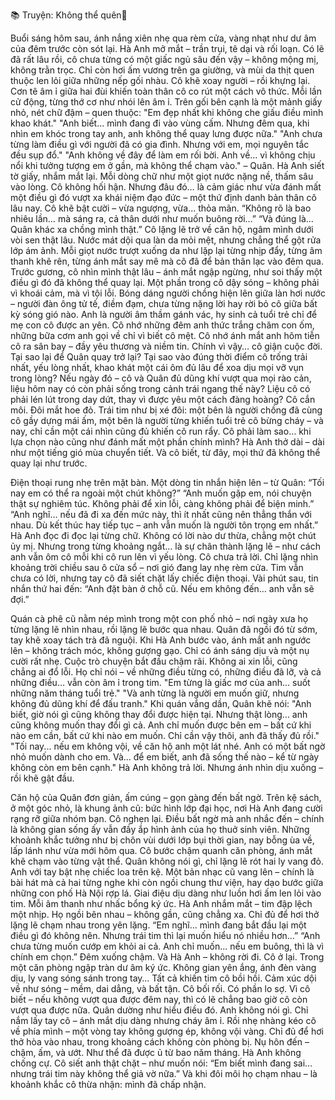 📚 Truyện: Không thể quên🔞 
<br>


Buổi sáng hôm sau, ánh nắng xiên nhẹ qua rèm cửa, vàng nhạt như dư âm của đêm trước còn sót lại. Hà Anh mở mắt – trần trụi, tê dại và rối loạn. Có lẽ đã rất lâu rồi, cô chưa từng có một giấc ngủ sâu đến vậy – không mộng mị, không trằn trọc. Chỉ còn hơi ấm vương trên ga giường, và mùi da thịt quen thuộc len lỏi giữa những nếp gối nhàu.
Cô khẽ xoay người – rồi khựng lại. Cơn tê âm ỉ giữa hai đùi khiến toàn thân cô co rút một cách vô thức. Mỗi lần cử động, từng thớ cơ như nhói lên âm ỉ.
Trên gối bên cạnh là một mảnh giấy nhỏ, nét chữ đậm – quen thuộc:
"Em đẹp nhất khi không che giấu điều mình khao khát."
"Anh biết... mình đang đi vào vùng cấm. Nhưng đêm qua, khi nhìn em khóc trong tay anh, anh không thể quay lưng được nữa."
"Anh chưa từng làm điều gì với người đã có gia đình. Nhưng với em, mọi nguyên tắc đều sụp đổ."
"Anh không về đây để làm em rối bời. Anh về… vì không chịu nổi khi tưởng tượng em ở gần, mà không thể chạm vào."
– Quân.
Hà Anh siết tờ giấy, nhắm mắt lại. Mỗi dòng chữ như một giọt nước nặng nề, thấm sâu vào lòng.
Cô không hối hận. Nhưng đâu đó… là cảm giác như vừa đánh mất một điều gì đó vượt xa khái niệm đạo đức – một thứ định danh bản thân cô lâu nay.
Cô khẽ bật cười – vừa ngượng, vừa... thỏa mãn.
“Không rõ là bao nhiêu lần… mà sáng ra, cả thân dưới như muốn buông rời…”
“Và đúng là… Quân khác xa chồng mình thật.”
Cô lặng lẽ trở về căn hộ, ngâm mình dưới vòi sen thật lâu. Nước mát dội qua làn da mỏi mệt, nhưng chẳng thể gột rửa lớp ám ảnh. Mỗi giọt nước trượt xuống da như lặp lại từng nhịp đẩy, từng âm thanh khẽ rên, từng ánh mắt say mê mà cô đã để bản thân lạc vào đêm qua.
Trước gương, cô nhìn mình thật lâu – ánh mắt ngập ngừng, như soi thấy một điều gì đó đã không thể quay lại.
Một phần trong cô dậy sóng – không phải vì khoái cảm, mà vì tội lỗi. Bóng dáng người chồng hiện lên giữa làn hơi nước – người đàn ông tử tế, điềm đạm, chưa từng nặng lời hay rời bỏ cô giữa bất kỳ sóng gió nào. Anh là người âm thầm gánh vác, hy sinh cả tuổi trẻ chỉ để mẹ con cô được an yên.
Cô nhớ những đêm anh thức trắng chăm con ốm, những bữa cơm anh gọi về chỉ vì biết cô mệt. Cô nhớ ánh mắt anh hôm tiễn cô ra sân bay – đầy yêu thương và niềm tin.
Chính vì vậy… cô giận cuộc đời. Tại sao lại để Quân quay trở lại? Tại sao vào đúng thời điểm cô trống trải nhất, yếu lòng nhất, khao khát một cái ôm đủ lâu để xoa dịu mọi vỡ vụn trong lòng?
Nếu ngày đó – cô và Quân đủ dũng khí vượt qua mọi rào cản, liệu hôm nay có còn phải sống trong cảnh trái ngang thế này? Liệu cô có phải lén lút trong day dứt, thay vì được yêu một cách đàng hoàng?
Cô cắn môi. Đôi mắt hoe đỏ. Trái tim như bị xé đôi: một bên là người chồng đã cùng cô gầy dựng mái ấm, một bên là người từng khiến tuổi trẻ cô bừng cháy – và nay, chỉ cần một cái nhìn cũng đủ khiến cô run rẩy.
Cô phải làm sao… khi lựa chọn nào cũng như đánh mất một phần chính mình?
Hà Anh thở dài – dài như một tiếng gió mùa chuyển tiết. Và cô biết, từ đây, mọi thứ đã không thể quay lại như trước.

Điện thoại rung nhẹ trên mặt bàn. Một dòng tin nhắn hiện lên – từ Quân:
“Tối nay em có thể ra ngoài một chút không?”
“Anh muốn gặp em, nói chuyện thật sự nghiêm túc. Không phải để xin lỗi, càng không phải để biện minh.”
“Anh nghĩ… nếu đã đi xa đến mức này, thì ít nhất cũng nên thẳng thắn với nhau. Dù kết thúc hay tiếp tục – anh vẫn muốn là người tôn trọng em nhất.”
Hà Anh đọc đi đọc lại từng chữ. Không có lời nào dư thừa, chẳng một chút ủy mị. Nhưng trong từng khoảng ngắt… là sự chân thành lặng lẽ – như cách anh vẫn ôm cô mỗi khi cô run lên vì yếu lòng.
Cô chưa trả lời. Chỉ lặng nhìn khoảng trời chiều sau ô cửa sổ – nơi gió đang lay nhẹ rèm cửa. Tim vẫn chưa có lời, nhưng tay cô đã siết chặt lấy chiếc điện thoại.
Vài phút sau, tin nhắn thứ hai đến:
“Anh đặt bàn ở chỗ cũ. Nếu em không đến… anh vẫn sẽ đợi.”

Quán cà phê cũ nằm nép mình trong một con phố nhỏ – nơi ngày xưa họ từng lặng lẽ nhìn nhau, rồi lặng lẽ bước qua nhau. Quân đã ngồi đó từ sớm, tay khẽ xoay tách trà đã nguội. Khi Hà Anh bước vào, ánh mắt anh ngước lên – không trách móc, không gượng gạo. Chỉ có ánh sáng dịu và một nụ cười rất nhẹ.
Cuộc trò chuyện bắt đầu chậm rãi. Không ai xin lỗi, cũng chẳng ai đổ lỗi. Họ chỉ nói – về những điều từng có, những điều đã lỡ, và cả những điều… vẫn còn âm ỉ trong tim.
"Em từng là giấc mơ của anh... suốt những năm tháng tuổi trẻ."
"Và anh từng là người em muốn giữ, nhưng không đủ dũng khí để đấu tranh."
Khi quán vắng dần, Quân khẽ nói:
"Anh biết, giờ nói gì cũng không thay đổi được hiện tại. Nhưng thật lòng... anh cũng không muốn thay đổi gì cả. Anh chỉ muốn được bên em – bất cứ khi nào em cần, bất cứ khi nào em muốn. Chỉ cần vậy thôi, anh đã thấy đủ rồi."
"Tối nay... nếu em không vội, về căn hộ anh một lát nhé. Anh có một bất ngờ nhỏ muốn dành cho em. Và... để em biết, anh đã sống thế nào – kể từ ngày không còn em bên cạnh."
Hà Anh không trả lời. Nhưng ánh nhìn dịu xuống – rồi khẽ gật đầu.

Căn hộ của Quân đơn giản, ấm cúng – gọn gàng đến bất ngờ. Trên kệ sách, ở một góc nhỏ, là khung ảnh cũ: bức hình lớp đại học, nơi Hà Anh đang cười rạng rỡ giữa nhóm bạn. Cô nghẹn lại.
Điều bất ngờ mà anh nhắc đến – chính là không gian sống ấy vẫn đầy ắp hình ảnh của họ thuở sinh viên. Những khoảnh khắc tưởng như bị chôn vùi dưới lớp bụi thời gian, nay bỗng ùa về, lấp lánh như vừa mới hôm qua.
Cô bước chậm quanh căn phòng, ánh mắt khẽ chạm vào từng vật thể. Quân không nói gì, chỉ lặng lẽ rót hai ly vang đỏ.
Anh với tay bật nhẹ chiếc loa trên kệ. Một bản nhạc cũ vang lên – chính là bài hát mà cả hai từng nghe khi còn ngồi chung thư viện, hay dạo bước giữa những con phố Hà Nội rợp lá.
Giai điệu dịu dàng như luồn hơi ấm len lỏi vào tim. Mỗi âm thanh như nhấc bổng ký ức. Hà Anh nhắm mắt – tim đập lệch một nhịp.
Họ ngồi bên nhau – không gần, cũng chẳng xa. Chỉ đủ để hơi thở lặng lẽ chạm nhau trong yên lặng.
“Em nghĩ... mình đang bắt đầu lại một điều gì đó không nên. Nhưng trái tim thì lại muốn hiểu nó nhiều hơn…”
“Anh chưa từng muốn cướp em khỏi ai cả. Anh chỉ muốn… nếu em buông, thì là vì chính em chọn.”
Đêm xuống chậm. Và Hà Anh – không rời đi.
Cô ở lại. Trong một căn phòng ngập tràn dư âm ký ức. Không gian yên ắng, ánh đèn vàng dịu, ly vang sóng sánh trong tay… Tất cả khiến tim cô bồi hồi. Cảm xúc dội về như sóng – mềm, dai dẳng, và bất tận.
Cô bối rối. Có phần lo sợ. Vì cô biết – nếu không vượt qua được đêm nay, thì có lẽ chẳng bao giờ cô còn vượt qua được nữa.
Quân dường như hiểu điều đó. Anh không nói gì. Chỉ nắm lấy tay cô – ánh mắt dịu dàng nhưng cháy âm ỉ. Rồi nhẹ nhàng kéo cô về phía mình – một vòng tay không gượng ép, không vội vàng. Chỉ đủ để hơi thở hòa vào nhau, trong khoảng cách không còn phòng bị.
Nụ hôn đến – chậm, ấm, và ướt. Như thể đã được ủ từ bao năm tháng.
Hà Anh không chống cự. Cô siết anh thật chặt – như muốn nói: “Em biết mình đang sai… nhưng trái tim này không thể giả vờ nữa.”
Và khi đôi môi họ chạm nhau – là khoảnh khắc cô thừa nhận: mình đã chấp nhận.